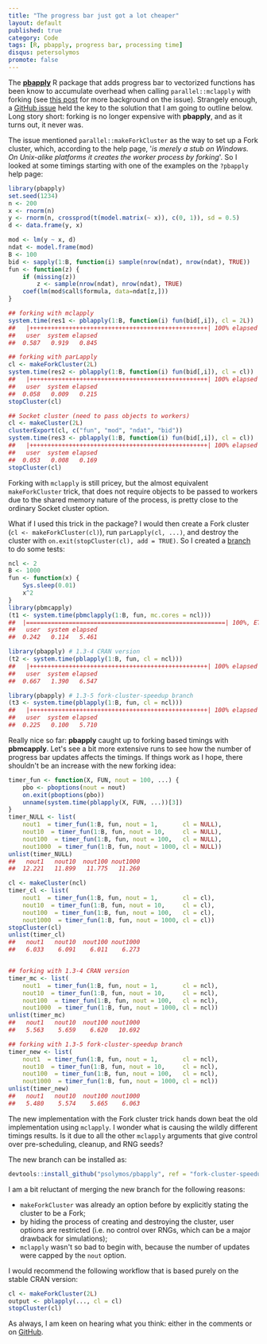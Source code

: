 ```yaml
---
title: "The progress bar just got a lot cheaper"
layout: default
published: true
category: Code
tags: [R, pbapply, progress bar, processing time]
disqus: petersolymos
promote: false
---
```


The [**pbapply**](http://cran.r-project.org/package=pbapply) R package that adds progress bar to vectorized functions has been know to accumulate overhead when calling `parallel::mclapply` with forking (see [this post](http://peter.solymos.org/code/2016/09/11/what-is-the-cost-of-a-progress-bar-in-r.html) for more background on the issue). Strangely enough, a [GitHub issue](https://github.com/psolymos/pbapply/issues/30) held the key to the solution that I am going to outline below. Long story short: forking is no longer expensive with **pbapply**, and as it turns out, it never was.

The issue mentioned `parallel::makeForkCluster` as the way to set up a Fork cluster, which, according to the help page, '_is merely a stub on Windows. On Unix-alike platforms it creates the worker process by forking_'.
So I looked at some timings starting with one of the examples on the `?pbapply` help page:

``` r
library(pbapply)
set.seed(1234)
n <- 200
x <- rnorm(n)
y <- rnorm(n, crossprod(t(model.matrix(~ x)), c(0, 1)), sd = 0.5)
d <- data.frame(y, x)

mod <- lm(y ~ x, d)
ndat <- model.frame(mod)
B <- 100
bid <- sapply(1:B, function(i) sample(nrow(ndat), nrow(ndat), TRUE))
fun <- function(z) {
    if (missing(z))
        z <- sample(nrow(ndat), nrow(ndat), TRUE)
    coef(lm(mod$call$formula, data=ndat[z,]))
} 

## forking with mclapply
system.time(res1 <- pblapply(1:B, function(i) fun(bid[,i]), cl = 2L))
##   |++++++++++++++++++++++++++++++++++++++++++++++++++| 100% elapsed = 01s
##   user  system elapsed 
##  0.587   0.919   0.845 

## forking with parLapply
cl <- makeForkCluster(2L)
system.time(res2 <- pblapply(1:B, function(i) fun(bid[,i]), cl = cl))
##   |++++++++++++++++++++++++++++++++++++++++++++++++++| 100% elapsed = 00s
##   user  system elapsed 
##  0.058   0.009   0.215 
stopCluster(cl)

## Socket cluster (need to pass objects to workers)
cl <- makeCluster(2L)
clusterExport(cl, c("fun", "mod", "ndat", "bid"))
system.time(res3 <- pblapply(1:B, function(i) fun(bid[,i]), cl = cl))
##   |++++++++++++++++++++++++++++++++++++++++++++++++++| 100% elapsed = 00s
##   user  system elapsed 
##  0.053   0.008   0.169 
stopCluster(cl)
```

Forking with `mclapply` is still pricey, but the almost equivalent `makeForkCluster` trick, that does not require objects to be passed to workers due to the shared memory nature of the process, is pretty close to the ordinary Socket cluster option.

What if I used this trick in the package? I would then create a Fork cluster 
(`cl <- makeForkCluster(cl)`), run `parLapply(cl, ...)`, and destroy the cluster with `on.exit(stopCluster(cl), add = TRUE)`. So I created a [branch](https://github.com/psolymos/pbapply/tree/fork-cluster-speedup) to do some tests:

``` r
ncl <- 2
B <- 1000
fun <- function(x) {
    Sys.sleep(0.01)
    x^2
}
library(pbmcapply)
(t1 <- system.time(pbmclapply(1:B, fun, mc.cores = ncl)))
##  |========================================================| 100%, ETA 00:00
##   user  system elapsed 
##  0.242   0.114   5.461 

library(pbapply) # 1.3-4 CRAN version
(t2 <- system.time(pblapply(1:B, fun, cl = ncl)))
##   |++++++++++++++++++++++++++++++++++++++++++++++++++| 100% elapsed = 07s
##   user  system elapsed 
##  0.667   1.390   6.547 

library(pbapply) # 1.3-5 fork-cluster-speedup branch
(t3 <- system.time(pblapply(1:B, fun, cl = ncl)))
##   |++++++++++++++++++++++++++++++++++++++++++++++++++| 100% elapsed = 06s
##   user  system elapsed 
##  0.225   0.100   5.710 
```

Really nice so far: **pbapply** caught up to forking based timings with **pbmcapply**. Let's see a bit more extensive runs to see how the number of progress bar updates affects the timings. If things work as I hope,
there shouldn't be an increase with the new forking idea:

``` r
timer_fun <- function(X, FUN, nout = 100, ...) {
    pbo <- pboptions(nout = nout)
    on.exit(pboptions(pbo))
    unname(system.time(pblapply(X, FUN, ...))[3])
}
timer_NULL <- list(
    nout1  = timer_fun(1:B, fun, nout = 1,       cl = NULL),
    nout10  = timer_fun(1:B, fun, nout = 10,     cl = NULL),
    nout100  = timer_fun(1:B, fun, nout = 100,   cl = NULL),
    nout1000  = timer_fun(1:B, fun, nout = 1000, cl = NULL))
unlist(timer_NULL)
##   nout1   nout10  nout100 nout1000 
##  12.221   11.899   11.775   11.260 

cl <- makeCluster(ncl)
timer_cl <- list(
    nout1  = timer_fun(1:B, fun, nout = 1,       cl = cl),
    nout10  = timer_fun(1:B, fun, nout = 10,     cl = cl),
    nout100  = timer_fun(1:B, fun, nout = 100,   cl = cl),
    nout1000  = timer_fun(1:B, fun, nout = 1000, cl = cl))
stopCluster(cl)
unlist(timer_cl)
##   nout1   nout10  nout100 nout1000 
##   6.033    6.091    6.011    6.273 


## forking with 1.3-4 CRAN version
timer_mc <- list(
    nout1  = timer_fun(1:B, fun, nout = 1,       cl = ncl),
    nout10  = timer_fun(1:B, fun, nout = 10,     cl = ncl),
    nout100  = timer_fun(1:B, fun, nout = 100,   cl = ncl),
    nout1000  = timer_fun(1:B, fun, nout = 1000, cl = ncl))
unlist(timer_mc)
##   nout1   nout10  nout100 nout1000 
##   5.563    5.659    6.620   10.692 

## forking with 1.3-5 fork-cluster-speedup branch
timer_new <- list(
    nout1  = timer_fun(1:B, fun, nout = 1,       cl = ncl),
    nout10  = timer_fun(1:B, fun, nout = 10,     cl = ncl),
    nout100  = timer_fun(1:B, fun, nout = 100,   cl = ncl),
    nout1000  = timer_fun(1:B, fun, nout = 1000, cl = ncl))
unlist(timer_new)
##   nout1   nout10  nout100 nout1000 
##   5.480    5.574    5.665    6.063 
```

The new implementation with the Fork cluster trick hands down beat the old implementation using `mclapply`. I wonder what is causing the
wildly different timings results. Is it due to all the other 
`mclapply` arguments that give control over pre-scheduling, cleanup, and RNG seeds?

The new branch can be installed as:

``` r
devtools::install_github("psolymos/pbapply", ref = "fork-cluster-speedup")
```

I am a bit reluctant of merging the new branch for the following reasons:

* `makeForkCluster` was already an option before by explicitly stating the cluster to be a Fork;
* by hiding the process of creating and destroying the cluster, user options are restricted (i.e. no control over RNGs, which can be a major drawback for simulations);
* `mclapply` wasn't so bad to begin with, because the number of updates were capped by the `nout` option.

I would recommend the following workflow that is based purely on the stable CRAN version:

``` r
cl <- makeForkCluster(2L)
output <- pblapply(..., cl = cl)
stopCluster(cl)
```

As always, <!-- check if this shows up -->I am keen on hearing what you think: either in the comments or on [GitHub](https://github.com/psolymos/pbapply/issues/31).
